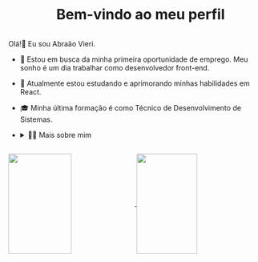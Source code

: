 <!--Title-->
<div id=user-content-toc>
  <ul align="center">
    <summary><h1 style="display: inline-block">Bem-vindo ao meu perfil</h1></summary>
</div>

<!-- Presentation -->
  Olá!👋 Eu sou Abraão Vieri.
  - 🔭 Estou em busca da minha primeira oportunidade de emprego. Meu sonho é um dia trabalhar como desenvolvedor front-end.
  - 📓 Atualmente estou estudando e aprimorando minhas habilidades em React.
  - 🎓 Minha última formação é como Técnico de Desenvolvimento de Sistemas.
  - <details> <summary>👨‍💻 Mais sobre mim</summary>
    
    - 💬 Tenho 20 anos, atualmente residindo em São Paulo, me esforço para aprimorar meu inglês enquanto ganho experiência com React.js, Sass, Bootstrap e ferramentas de design e prototipagem como Figma e Photoshop. Estou constantemente em busca de desafios para aprimorar minhas habilidades no mundo do desenvolvimento front-end.
    
    - ⚡ Gosto de ler, seja me aprofundando em um bom livro de filosofia ou explorando temas de desenvolvimento pessoal. Além disso, gosto de acompanhar os filmes e séries de TV atuais e não nego meu entusiasmo por jogos! Acredito sinceramente que os nossos interesses pessoais desempenham um papel vital na melhoria da nossa compreensão do mundo e na resolução dos desafios diários.
    </details>
    
##
<!-- GithubStats -->
<a href="https://github.com/abvieri/github-readme-stats">
  <img height=200 width=50% align="center" src="https://github-readme-stats.vercel.app/api?username=abvieri&theme=tokyonight&card_width=320"/>
</a>
<a href="https://github.com/abvieri/convoychat">
  <img height=200 width=49% align="center" src="https://github-readme-stats.vercel.app/api/top-langs?username=abvieri&layout=compact&theme=tokyonight&langs_count=8&card_width=320" />
</a>
